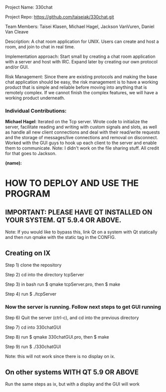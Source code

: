 Project Name: 330chat
  
Project Repo: https://github.com/taiseiak/330chat.git

Team Members: Taisei Klasen, Michael Hagel, Jackson VanVuren, Daniel Van Cleave

Description: A chat room application for UNIX. Users can create and host a room, and join to chat in real time.

Implementation approach: Start small by creating a chat room application
with a server and host with IRC. Expand later by creating our own protocol and/or GUI.

Risk Management: Since there are existing protocols and making the base chat application should be easy,
the risk management is to have a working product that is simple and reliable before moving into anything
that is remotely complex. If we cannot finish the complex features, we will have a working product underneath.

### Individual Contributions:
<b>Michael Hagel</b>: Iterated on the Tcp server. Wrote code to initialize the server, facilitate reading and writing with custom
signals and slots, as well as handle all new client connections and deal with their read/write requests and the storage of messages/live
connections and removal on disconnect. Worked with the GUI guys to hook up each client to the server and enable them to communicate. 
Note: I didn't work on the file sharing stuff. All credit for that goes to Jackson.

<b> (name): </b>

# HOW TO DEPLOY AND USE THE PROGRAM

## IMPORTANT: PLEASE HAVE QT INSTALLED ON YOUR SYSTEM. QT 5.9.4 OR ABOVE.

Note:
  If you would like to bypass this, link Qt on a system with Qt statically and then run qmake with the static tag in the CONFIG.

## Creating on IX

Step 1) clone the repository

Step 2) cd into the directory tcpServer

Step 3) in bash run $ qmake tcpServer.pro, then $ make

Step 4) run $ ./tcpServer

### Now the server is running. Follow next steps to get GUI running

Step 6) Quit the server (ctrl-c), and cd into the previous directory

Step 7) cd into 330chatGUI

Step 8) run $ qmake 330chatGUI.pro, then $ make

Step 9) run $ ./330chatGUI

Note: this will not work since there is no display on ix.

## On other systems WITH QT 5.9 OR ABOVE
Run the same steps as ix, but with a display and the GUI will work
